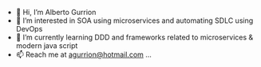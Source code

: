 - 👋 Hi, I’m Alberto Gurrion 
- 👀 I’m interested in SOA using microservices and automating SDLC using DevOps
- 🌱 I’m currently learning DDD and frameworks related to microservices & modern java script 
- 📫 Reach me at agurrion@hotmail.com ...

<!---
agurrion/agurrion is a ✨ special ✨ repository because its `README.md` (this file) appears on your GitHub profile.
You can click the Preview link to take a look at your changes.
--->
